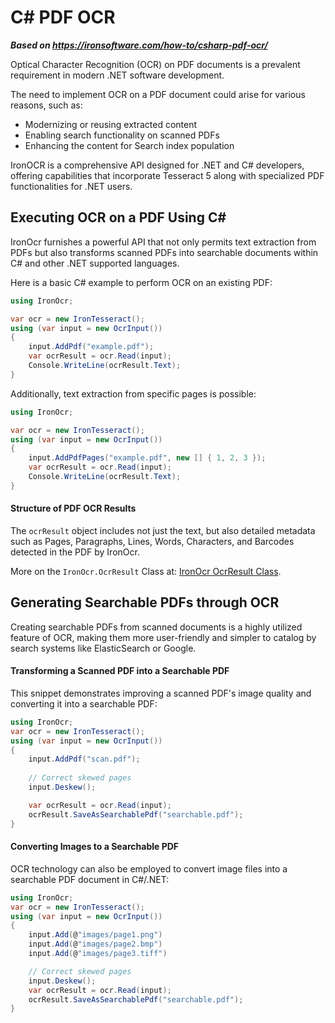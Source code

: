 # C# PDF OCR

***Based on <https://ironsoftware.com/how-to/csharp-pdf-ocr/>***


Optical Character Recognition (OCR) on PDF documents is a prevalent requirement in modern .NET software development.

The need to implement OCR on a PDF document could arise for various reasons, such as:

- Modernizing or reusing extracted content
- Enabling search functionality on scanned PDFs
- Enhancing the content for Search index population

IronOCR is a comprehensive API designed for .NET and C# developers, offering capabilities that incorporate Tesseract 5 along with specialized PDF functionalities for .NET users.

## Executing OCR on a PDF Using C&num;

IronOcr furnishes a powerful API that not only permits text extraction from PDFs but also transforms scanned PDFs into searchable documents within C# and other .NET supported languages.

Here is a basic C# example to perform OCR on an existing PDF:

```cs
using IronOcr;

var ocr = new IronTesseract();
using (var input = new OcrInput())
{
    input.AddPdf("example.pdf"); 
    var ocrResult = ocr.Read(input);
    Console.WriteLine(ocrResult.Text);
}
```

Additionally, text extraction from specific pages is possible:

```cs
using IronOcr;

var ocr = new IronTesseract();
using (var input = new OcrInput())
{
    input.AddPdfPages("example.pdf", new [] { 1, 2, 3 });
    var ocrResult = ocr.Read(input);
    Console.WriteLine(ocrResult.Text);
}
```

#### Structure of PDF OCR Results

The `ocrResult` object includes not just the text, but also detailed metadata such as Pages, Paragraphs, Lines, Words, Characters, and Barcodes detected in the PDF by IronOcr.

More on the `IronOcr.OcrResult` Class at: [IronOcr OcrResult Class](https://ironsoftware.com/csharp/ocr/examples/results-objects/).

## Generating Searchable PDFs through OCR

Creating searchable PDFs from scanned documents is a highly utilized feature of OCR, making them more user-friendly and simpler to catalog by search systems like ElasticSearch or Google.

#### Transforming a Scanned PDF into a Searchable PDF

This snippet demonstrates improving a scanned PDF's image quality and converting it into a searchable PDF:

```cs
using IronOcr;
var ocr = new IronTesseract();
using (var input = new OcrInput())
{
    input.AddPdf("scan.pdf");
 
    // Correct skewed pages
    input.Deskew();

    var ocrResult = ocr.Read(input);
    ocrResult.SaveAsSearchablePdf("searchable.pdf");
}
```

#### Converting Images to a Searchable PDF

OCR technology can also be employed to convert image files into a searchable PDF document in C#/.NET:

```cs
using IronOcr;
var ocr = new IronTesseract();
using (var input = new OcrInput())
{
    input.Add(@"images/page1.png")
    input.Add(@"images/page2.bmp")
    input.Add(@"images/page3.tiff")

    // Correct skewed pages
    input.Deskew();
    var ocrResult = ocr.Read(input);
    ocrResult.SaveAsSearchablePdf("searchable.pdf");
}
```